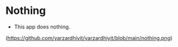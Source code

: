 # Nothing

- This app does nothing.

(https://github.com/yarzardhiyit/yarzardhiyit/blob/main/nothing.png)
